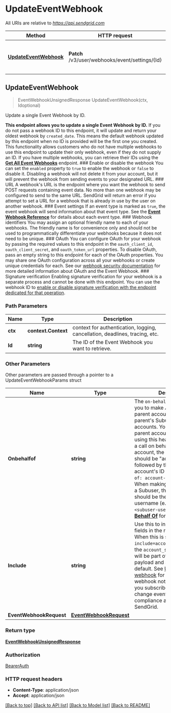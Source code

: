 # UpdateEventWebhook

All URIs are relative to *https://api.sendgrid.com*

Method | HTTP request | Description
------------- | ------------- | -------------
[**UpdateEventWebhook**](UpdateEventWebhook.md#UpdateEventWebhook) | **Patch** /v3/user/webhooks/event/settings/{Id} | Update a single Event Webhook by ID.



## UpdateEventWebhook

> EventWebhookUnsignedResponse UpdateEventWebhook(ctx, Idoptional)

Update a single Event Webhook by ID.

**This endpoint allows you to update a single Event Webhook by ID.**  If you do not pass a webhook ID to this endpoint, it will update and return your oldest webhook by `created_date`. This means the default webhook updated by this endpoint when no ID is provided will be the first one you created. This functionality allows customers who do not have multiple webhooks to use this endpoint to update their only webhook, even if they do not supply an ID. If you have multiple webhooks, you can retrieve their IDs using the [**Get All Event Webhooks**](https://docs.sendgrid.com/api-reference/webhooks/get-all-event-webhooks) endpoint.  ### Enable or disable the webhook  You can set the `enabled` property to `true` to enable the webhook or `false` to disable it. Disabling a webhook will not delete it from your account, but it will prevent the webhook from sending events to your designated URL.  ### URL  A webhook's URL is the endpoint where you want the webhook to send POST requests containing event data. No more than one webhook may be configured to send to the same URL. SendGrid will return an error if you attempt to set a URL for a webhook that is already in use by the user on another webhook.  ### Event settings  If an event type is marked as `true`, the event webhook will send information about that event type. See the [**Event Webhook Reference**](https://docs.sendgrid.com/for-developers/tracking-events/event#delivery-events) for details about each event type.  ### Webhook identifiers  You may assign an optional friendly name to each of your webhooks. The friendly name is for convenience only and should not be used to programmatically differentiate your webhooks because it does not need to be unique.  ### OAuth  You can configure OAuth for your webhook by passing the required values to this endpoint in the `oauth_client_id`, `oauth_client_secret`, and `oauth_token_url` properties. To disable OAuth, pass an empty string to this endpoint for each of the OAuth properties. You may share one OAuth configuration across all your webhooks or create unique credentials for each. See our [webhook security documentation](https://docs.sendgrid.com/for-developers/tracking-events/getting-started-event-webhook-security-features#oauth-20) for more detailed information about OAuth and the Event Webhook.  ### Signature verification  Enabling signature verification for your webhook is a separate process and cannot be done with this endpoint. You can use the webhook ID to [enable or disable signature verification with the endpoint dedicated for that operation](https://docs.sendgrid.com/api-reference/webhooks/toggle-signature-verification-for-an-event-webhook).

### Path Parameters


Name | Type | Description
------------- | ------------- | -------------
**ctx** | **context.Context** | context for authentication, logging, cancellation, deadlines, tracing, etc.
**Id** | **string** | The ID of the Event Webhook you want to retrieve.

### Other Parameters

Other parameters are passed through a pointer to a UpdateEventWebhookParams struct


Name | Type | Description
------------- | ------------- | -------------
**Onbehalfof** | **string** | The `on-behalf-of` header allows you to make API calls from a parent account on behalf of the parent's Subusers or customer accounts. You will use the parent account's API key when using this header. When making a call on behalf of a customer account, the property value should be \"account-id\" followed by the customer account's ID (e.g., `on-behalf-of: account-id <account-id>`). When making a call on behalf of a Subuser, the property value should be the Subuser's username (e.g., `on-behalf-of: <subuser-username>`). See [**On Behalf Of**](https://docs.sendgrid.com/api-reference/how-to-use-the-sendgrid-v3-api/on-behalf-of) for more information.
**Include** | **string** | Use this to include optional fields in the response payload. When this is set to `include=account_status_change`, the `account_status_change` field will be part of the response payload and set to `false` by default. See [Update an event webhook](https://docs.sendgrid.com/api-reference/webhooks/update-an-event-webhook) for enabling this webhook notification which lets you subscribe to account status change events related to compliance action taken by SendGrid.
**EventWebhookRequest** | [**EventWebhookRequest**](EventWebhookRequest.md) | 

### Return type

[**EventWebhookUnsignedResponse**](EventWebhookUnsignedResponse.md)

### Authorization

[BearerAuth](../README.md#BearerAuth)

### HTTP request headers

- **Content-Type**: application/json
- **Accept**: application/json

[[Back to top]](#) [[Back to API list]](../README.md#documentation-for-api-endpoints)
[[Back to Model list]](../README.md#documentation-for-models)
[[Back to README]](../README.md)

